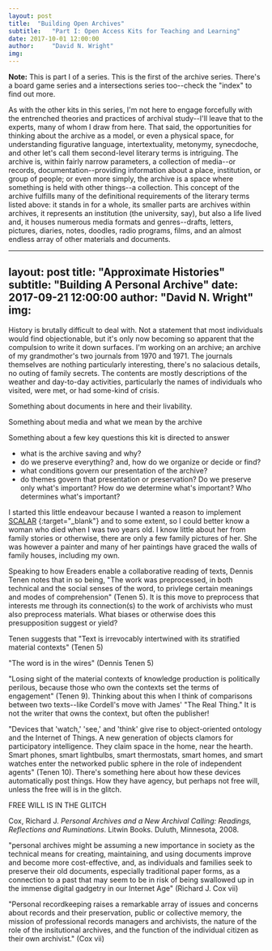```yaml
---
layout: post
title:  "Building Open Archives"
subtitle:   "Part I: Open Access Kits for Teaching and Learning"
date: 2017-10-01 12:00:00
author:     "David N. Wright"
img: 
---
```


**Note:** This is part I of a series. This is the first of the archive series. There's a board game series and a intersections series too--check the "index" to find out more. 

As with the other kits in this series, I'm not here to engage forcefully with the entrenched theories and practices of archival study--I'll leave that to the experts, many of whom I draw from here. That said, the opportunities for thinking about the archive as a model, or even a physical space, for understanding figurative language, intertextuality, metonymy, synecdoche, and other let's call them second-level literary terms is intriguing. The archive is, within fairly narrow parameters, a collection of media--or records, documentation--providing information about a place, institution, or group of people; or even more simply, the archive is a space where something is held with other things--a collection. This concept of the archive fulfills many of the definitional requirements of the literary terms listed above: it stands in for a whole, its smaller parts are archives within archives, it represents an institution (the university, say), but also a life lived and, it houses numerous media formats and genres--drafts, letters, pictures, diaries, notes, doodles, radio programs, films, and an almost endless array of other materials and documents.




---
layout: post
title:  "Approximate Histories"
subtitle:   "Building A Personal Archive"
date: 2017-09-21 12:00:00
author:     "David N. Wright"
img: 
---

History is brutally difficult to deal with. Not a statement that most individuals would find objectionable, but it's only now becoming so apparent that the compulsion to write it down surfaces. I'm working on an archive; an archive of my grandmother's two journals from 1970 and 1971. The journals themselves are nothing particularly interesting, there's no salacious details, no outing of family secrets. The contents are mostly descriptions of the weather and day-to-day activities, particularly the names of individuals who visited, were met, or had some-kind of crisis. 

Something about documents in here and their livability. 

Something about media and what we mean by the archive

Something about a few key questions this kit is directed to answer
- what is the archive saving and why?
- do we preserve everything? and, how do we organize or decide or find?
- what conditions govern our presentation of the archive? 
- do themes govern that presentation or preservation? Do we preserve only what's important? How do we determine what's important? Who determines what's important? 


I started this little endeavour because I wanted a reason to implement [SCALAR](http://scalar.usc.edu/) {:target="_blank"} and to some extent, so I could better know a woman who died when I was two years old. I know little about her from family stories or otherwise, there are only a few family pictures of her. She was however a painter and many of her paintings have graced the walls of family houses, including my own. 



  
Speaking to how Ereaders enable a collaborative reading of texts, Dennis Tenen notes that in so being,  "The work was preprocessed, in both technical and the social senses of the word, to privlege certain meanings and modes of comprehension" (Tenen 5). It is this move to preprocess that interests me through its connection(s) to the work of archivists who must also preprocess materials. What biases or otherwise does this presupposition suggest or yield? 

Tenen suggests that "Text is irrevocably intertwined with its stratified material contexts" (Tenen 5)

"The word is in the wires" (Dennis Tenen 5)

"Losing sight of the material contexts of knowledge production is politically perilous, because those who own the contexts set the terms of engagement" (Tenen 9). Thinking about this when I think of comparisons between two texts--like Cordell's move with James' "The Real Thing." It is not the writer that owns the context, but often the publisher!

"Devices that 'watch,' 'see,' and 'think' give rise to object-oriented ontology and the Internet of Things. A new generation of objects clamors for participatory intelligence. They claim space in the home, near the hearth. Smart phones, smart lightbulbs, smart thermostats, smart homes, and smart watches enter the networked public sphere in the role of independent agents" (Tenen 10). There's something here about how these devices automatically post things. How they have agency, but perhaps not free will, unless the free will is in the glitch. 

FREE WILL IS IN THE GLITCH 
  

Cox, Richard J. *Personal Archives and a New Archival Calling: Readings, Reflections and Ruminations*. Litwin Books. Duluth, Minnesota, 2008.

"personal archives might be assuming a new importance in society as the technical means for creating, maintaining, and using documents improve and become more cost-effective, and, as individuals and families seek to preserve their old documents, especially traditional paper forms, as a connection to a past that may seem to be in risk of being swallowed up in the immense digital gadgetry in our Internet Age" (Richard J. Cox vii)

"Personal recordkeeping raises a remarkable array of issues and concerns about records and their preservation, public or collective memory, the mission of professional records managers and archivists, the nature of the role of the insitutional archives, and the function of the individual citizen as their own archivist." (Cox vii)
 

